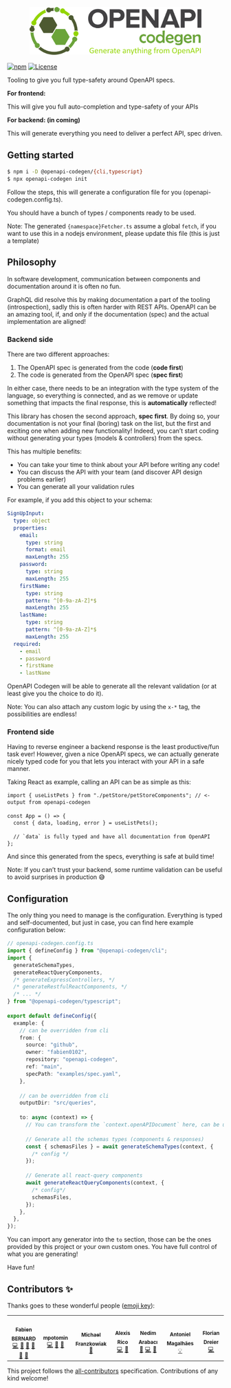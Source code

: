 <div align="center" style="margin-bottom: 16px">
  <img src="openapi-codegen-logo.svg" width="400px" />
</div>

[![npm](https://img.shields.io/npm/v/@openapi-codegen/cli.svg?style=for-the-badge)](https://www.npmjs.com/package/@openapi-codegen/cli)
[![License](https://img.shields.io/npm/l/@openapi-codegen/cli.svg?style=for-the-badge)](https://github.com/fabien0102/openapi-codegen/blob/main/LICENSE)

Tooling to give you full type-safety around OpenAPI specs.

**For frontend:**

This will give you full auto-completion and type-safety of your APIs

**For backend: (in coming)**

This will generate everything you need to deliver a perfect API, spec driven.

## Getting started

```bash
$ npm i -D @openapi-codegen/{cli,typescript}
$ npx openapi-codegen init
```

Follow the steps, this will generate a configuration file for you (openapi-codegen.config.ts).

You should have a bunch of types / components ready to be used.

Note: The generated `{namespace}Fetcher.ts` assume a global `fetch`, if you want to use this in a nodejs environment, please update this file (this is just a template)

## Philosophy

In software development, communication between components and documentation around it is often no fun.

GraphQL did resolve this by making documentation a part of the tooling (introspection), sadly this is often harder with REST APIs. OpenAPI can be an amazing tool, if, and only if the documentation (spec) and the actual implementation are aligned!

### Backend side

There are two different approaches:

1. The OpenAPI spec is generated from the code (**code first**)
2. The code is generated from the OpenAPI spec (**spec first**)

In either case, there needs to be an integration with the type system of the language, so everything is connected, and as we remove or update something that impacts the final response, this is **automatically** reflected!

This library has chosen the second approach, **spec first**. By doing so, your documentation is not your final (boring) task on the list, but the first and exciting one when adding new functionality! Indeed, you can’t start coding without generating your types (models & controllers) from the specs.

This has multiple benefits:

- You can take your time to think about your API before writing any code!
- You can discuss the API with your team (and discover API design problems earlier)
- You can generate all your validation rules

For example, if you add this object to your schema:

```yaml
SignUpInput:
  type: object
  properties:
    email:
      type: string
      format: email
      maxLength: 255
    password:
      type: string
      maxLength: 255
    firstName:
      type: string
      pattern: ^[0-9a-zA-Z]*$
      maxLength: 255
    lastName:
      type: string
      pattern: ^[0-9a-zA-Z]*$
      maxLength: 255
  required:
    - email
    - password
    - firstName
    - lastName
```

OpenAPI Codegen will be able to generate all the relevant validation (or at least give you the choice to do it).

Note: You can also attach any custom logic by using the `x-*` tag, the possibilities are endless!

### Frontend side

Having to reverse engineer a backend response is the least productive/fun task ever! However, given a nice OpenAPI specs, we can actually generate nicely typed code for you that lets you interact with your API in a safe manner.

Taking React as example, calling an API can be as simple as this:

```tsx
import { useListPets } from "./petStore/petStoreComponents"; // <- output from openapi-codegen

const App = () => {
  const { data, loading, error } = useListPets();

  // `data` is fully typed and have all documentation from OpenAPI
};
```

And since this generated from the specs, everything is safe at build time!

Note: If you can’t trust your backend, some runtime validation can be useful to avoid surprises in production 😅

## Configuration

The only thing you need to manage is the configuration.
Everything is typed and self-documented, but just in case, you can find here example configuration below:

```ts
// openapi-codegen.config.ts
import { defineConfig } from "@openapi-codegen/cli";
import {
  generateSchemaTypes,
  generateReactQueryComponents,
  /* generateExpressControllers, */
  /* generateRestfulReactComponents, */
  /* ... */
} from "@openapi-codegen/typescript";

export default defineConfig({
  example: {
    // can be overridden from cli
    from: {
      source: "github",
      owner: "fabien0102",
      repository: "openapi-codegen",
      ref: "main",
      specPath: "examples/spec.yaml",
    },

    // can be overridden from cli
    outputDir: "src/queries",

    to: async (context) => {
      // You can transform the `context.openAPIDocument` here, can be useful to remove internal routes or fixing some known issues in the specs ;)

      // Generate all the schemas types (components & responses)
      const { schemasFiles } = await generateSchemaTypes(context, {
        /* config */
      });

      // Generate all react-query components
      await generateReactQueryComponents(context, {
        /* config*/
        schemasFiles,
      });
    },
  },
});
```

You can import any generator into the `to` section, those can be the ones provided by this project or your own custom ones. You have full control of what you are generating!

Have fun!

## Contributors ✨

Thanks goes to these wonderful people ([emoji key](https://allcontributors.org/docs/en/emoji-key)):

<!-- ALL-CONTRIBUTORS-LIST:START - Do not remove or modify this section -->
<!-- prettier-ignore-start -->
<!-- markdownlint-disable -->
<table>
  <tr>
    <td align="center"><a href="https://fabien0102.com/"><img src="https://avatars.githubusercontent.com/u/1761469?v=4?s=100" width="100px;" alt=""/><br /><sub><b>Fabien BERNARD</b></sub></a><br /><a href="https://github.com/fabien0102/openapi-codegen/commits?author=fabien0102" title="Code">💻</a> <a href="#design-fabien0102" title="Design">🎨</a> <a href="https://github.com/fabien0102/openapi-codegen/commits?author=fabien0102" title="Documentation">📖</a> <a href="#ideas-fabien0102" title="Ideas, Planning, & Feedback">🤔</a> <a href="#projectManagement-fabien0102" title="Project Management">📆</a> <a href="https://github.com/fabien0102/openapi-codegen/pulls?q=is%3Apr+reviewed-by%3Afabien0102" title="Reviewed Pull Requests">👀</a></td>
    <td align="center"><a href="https://github.com/mpotomin"><img src="https://avatars.githubusercontent.com/u/639406?v=4?s=100" width="100px;" alt=""/><br /><sub><b>mpotomin</b></sub></a><br /><a href="https://github.com/fabien0102/openapi-codegen/commits?author=mpotomin" title="Code">💻</a> <a href="#ideas-mpotomin" title="Ideas, Planning, & Feedback">🤔</a> <a href="https://github.com/fabien0102/openapi-codegen/pulls?q=is%3Apr+reviewed-by%3Ampotomin" title="Reviewed Pull Requests">👀</a></td>
    <td align="center"><a href="https://github.com/micha-f"><img src="https://avatars.githubusercontent.com/u/200647?v=4?s=100" width="100px;" alt=""/><br /><sub><b>Michael Franzkowiak</b></sub></a><br /><a href="https://github.com/fabien0102/openapi-codegen/commits?author=micha-f" title="Documentation">📖</a></td>
    <td align="center"><a href="https://github.com/SferaDev"><img src="https://avatars.githubusercontent.com/u/2181866?v=4?s=100" width="100px;" alt=""/><br /><sub><b>Alexis Rico</b></sub></a><br /><a href="https://github.com/fabien0102/openapi-codegen/commits?author=SferaDev" title="Code">💻</a> <a href="#ideas-SferaDev" title="Ideas, Planning, & Feedback">🤔</a></td>
    <td align="center"><a href="https://ned.im/"><img src="https://avatars.githubusercontent.com/u/271912?v=4?s=100" width="100px;" alt=""/><br /><sub><b>Nedim Arabacı</b></sub></a><br /><a href="#question-needim" title="Answering Questions">💬</a> <a href="https://github.com/fabien0102/openapi-codegen/commits?author=needim" title="Code">💻</a> <a href="#ideas-needim" title="Ideas, Planning, & Feedback">🤔</a></td>
    <td align="center"><a href="https://github.com/antoniel"><img src="https://avatars.githubusercontent.com/u/17225358?v=4?s=100" width="100px;" alt=""/><br /><sub><b>Antoniel Magalhães</b></sub></a><br /><a href="#example-antoniel" title="Examples">💡</a></td>
    <td align="center"><a href="https://github.com/DreierF"><img src="https://avatars.githubusercontent.com/u/5631865?v=4?s=100" width="100px;" alt=""/><br /><sub><b>Florian Dreier</b></sub></a><br /><a href="https://github.com/fabien0102/openapi-codegen/commits?author=DreierF" title="Code">💻</a></td>
  </tr>
</table>

<!-- markdownlint-restore -->
<!-- prettier-ignore-end -->

<!-- ALL-CONTRIBUTORS-LIST:END -->

This project follows the [all-contributors](https://github.com/all-contributors/all-contributors) specification. Contributions of any kind welcome!
